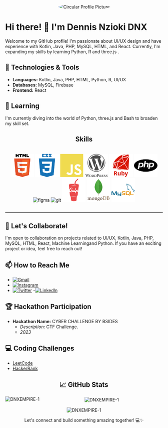 <div style="text-align:center;">
  <img src="[https://your-image-url.com](https://github.com/DNXEMPIRE-1/DNXEMPIRE-1/blob/main/IMG-20200217-WA0000.jpg)" alt="Circular Profile Picture" style="border-radius:50%;">
</div>

# Hi there! 👋 I'm Dennis Nzioki DNX

Welcome to my GitHub profile! I'm passionate about UI/UX design and have experience with Kotlin, Java, PHP, MySQL, HTML, and React. Currently, I'm expanding my skills by learning Python, R and three.js .

## 🔧 Technologies & Tools
- **Languages:** Kotlin, Java, PHP, HTML, Python, R, UI/UX
- **Databases:** MySQL, Firebase
- **Frontend:** React

## 🌱 Learning
I'm currently diving into the world of Python, three.js and Bash to broaden my skill set.

<h2 align="center">Skills</h2>

<div align="center">
                <br>
                    <div align="center" >  
                      <img src="https://raw.githubusercontent.com/devicons/devicon/master/icons/html5/html5-original-wordmark.svg" alt="html5" width="75" height="75"/> 
			<img src="https://raw.githubusercontent.com/devicons/devicon/1119b9f84c0290e0f0b38982099a2bd027a48bf1/icons/css3/css3-plain-wordmark.svg" alt="css3" width="75" height="75"/>
                      <img src="https://raw.githubusercontent.com/devicons/devicon/1119b9f84c0290e0f0b38982099a2bd027a48bf1/icons/javascript/javascript-plain.svg" alt="css3" width="75" height="75"/>
                      <img src="https://raw.githubusercontent.com/devicons/devicon/1119b9f84c0290e0f0b38982099a2bd027a48bf1/icons/wordpress/wordpress-plain-wordmark.svg" alt="css3" width="75" height="75"/>
                      <img src="https://raw.githubusercontent.com/devicons/devicon/1119b9f84c0290e0f0b38982099a2bd027a48bf1/icons/ruby/ruby-plain-wordmark.svg" alt="css3" width="75" height="75"/>
                      <img src="https://raw.githubusercontent.com/devicons/devicon/1119b9f84c0290e0f0b38982099a2bd027a48bf1/icons/php/php-plain.svg" alt="css3" width="75" height="75"/>
                      <img src="https://www.vectorlogo.zone/logos/figma/figma-icon.svg" alt="figma" width="75" height="75"/> 
                      <img src="https://www.vectorlogo.zone/logos/git-scm/git-scm-icon.svg" alt="git" width="75" height="75"/> 
                      <img src="https://raw.githubusercontent.com/devicons/devicon/master/icons/gulp/gulp-plain.svg" alt="gulp" width="75" height="75"/>
                      <img src="https://raw.githubusercontent.com/devicons/devicon/master/icons/mongodb/mongodb-original-wordmark.svg" alt="mongodb" width="75" height="75"/> 
                      <img src="https://raw.githubusercontent.com/devicons/devicon/master/icons/mysql/mysql-original-wordmark.svg" alt="mysql" width="75" height="75"/> 
                    </div>
</div>

<br>
<hr>
    
## 🤝 Let's Collaborate!
I'm open to collaboration on projects related to UI/UX, Kotlin, Java, PHP, MySQL, HTML, React, Machine Learningand Python. If you have an exciting project or idea, feel free to reach out!

## 📫 How to Reach Me
- [![Gmail](https://img.shields.io/badge/Email-Dennisnzioki019@gmail.com-red?style=for-the-badge&logo=gmail)](mailto:Dennisnzioki019@gmail.com)
- [![Instagram](https://img.shields.io/badge/Instagram-%23E4405F.svg?&style=for-the-badge&logo=Instagram&logoColor=white)](https://www.instagram.com/denno_dnx/)
- [![Twitter](https://img.shields.io/badge/Twitter-%231DA1F2.svg?&style=for-the-badge&logo=Twitter&logoColor=white)](https://twitter.com/dnx_empire)
-[![LinkedIn](https://img.shields.io/badge/LinkedIn-%230077B5.svg?&style=for-the-badge&logo=LinkedIn&logoColor=white)](https://www.linkedin.com/in/dennis-nzioki-983878241/)

## 🏆 Hackathon Participation
- **Hackathon Name:** CYBER CHALLENGE BY BSIDES
  - *Description:* CTF Challenge.
  - *2023*
## 💻 Coding Challenges
- [LeetCode](https://leetcode.com/DNXEMPIRE-1/)
- [HackerRank](https://www.hackerrank.com/profile/dennisnzioki019)


<div align="center" margin="100px 0 0 0">

<h2 align="center">📈 GitHub Stats</h2>

<p><img align="left" src="https://github-readme-stats.vercel.app/api/top-langs/?username=DNXEMPIRE-1" alt="DNXEMPIRE-1" /></p>

<p>&nbsp;<img align="center" src="https://github-readme-stats.vercel.app/api?username=DNXEMPIRE-1&show_icons=true&locale=en" alt="DNXEMPIRE-1" /></p>

<p><img align="center" src="https://github-readme-streak-stats.herokuapp.com/?user=DNXEMPIRE-1&" alt="DNXEMPIRE-1" /></p>
Let's connect and build something amazing together! 💻✨


<!---
DNXEMPIRE-1/DNXEMPIRE-1 is a ✨ special ✨ repository because its `README.md` (this file) appears on your GitHub profile.
You can click the Preview link to take a look at your changes.
--->
